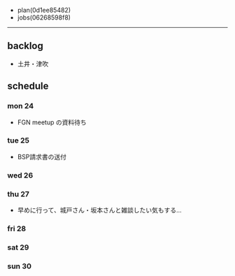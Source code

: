 
- plan(0d1ee85482)
- jobs(06268598f8)
---

## backlog
- 土井・津吹

## schedule
### mon 24
- FGN meetup の資料待ち
### tue 25
- BSP請求書の送付
### wed 26
### thu 27
- 早めに行って、城戸さん・坂本さんと雑談したい気もする...
### fri 28
### sat 29
### sun 30




